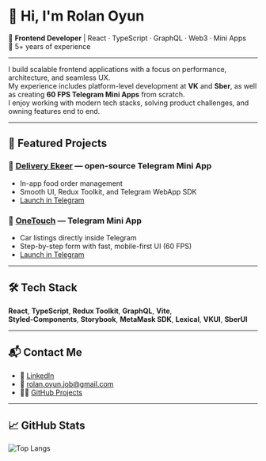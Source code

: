 # 👋 Hi, I'm Rolan Oyun

🎯 **Frontend Developer** | React · TypeScript · GraphQL · Web3 · Mini Apps  
📍 5+ years of experience

---

I build scalable frontend applications with a focus on performance, architecture, and seamless UX.  
My experience includes platform-level development at **VK** and **Sber**, as well as creating **60 FPS Telegram Mini Apps** from scratch.  
I enjoy working with modern tech stacks, solving product challenges, and owning features end to end.

---

## 🚀 Featured Projects

### 🔹 [Delivery Ekeer](https://github.com/rolanq/delivery-ekeer) — open-source Telegram Mini App
- In-app food order management
- Smooth UI, Redux Toolkit, and Telegram WebApp SDK
- [Launch in Telegram](https://t.me/ekeer_bot)

### 🔹 [OneTouch](https://github.com/rolanq/one-touch) — Telegram Mini App
- Car listings directly inside Telegram
- Step-by-step form with fast, mobile-first UI (60 FPS)
- [Launch in Telegram](https://t.me/Prodaisam_bot)

---

## 🛠️ Tech Stack

**React**, **TypeScript**, **Redux Toolkit**, **GraphQL**, **Vite**,  
**Styled-Components**, **Storybook**, **MetaMask SDK**, **Lexical**, **VKUI**, **SberUI**

---

## 📬 Contact Me

- 💼 [LinkedIn](https://www.linkedin.com/in/rolan-oyun/)  
- 📧 [rolan.oyun.job@gmail.com](mailto:rolan.oyun.job@gmail.com)  
- 🧑‍💻 [GitHub Projects](https://github.com/rolanq?tab=repositories)

---

## 📈 GitHub Stats

![Top Langs](https://github-readme-stats.vercel.app/api/top-langs/?username=rolanq&layout=compact&theme=default)

